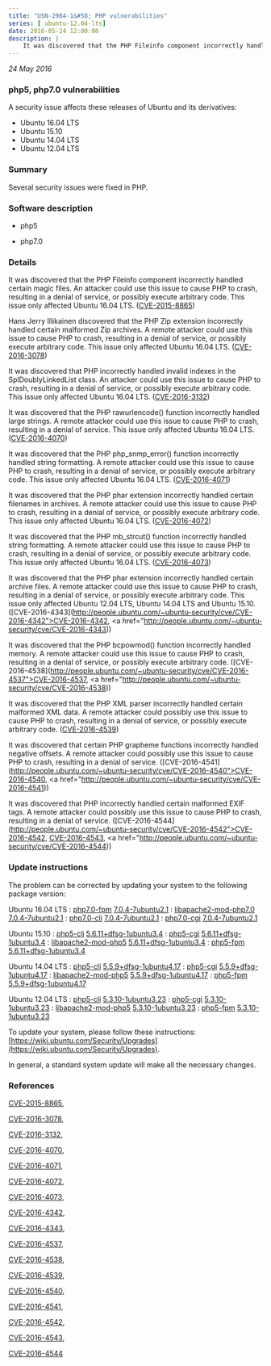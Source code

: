 ```yaml
---
title: "USN-2984-1&#58; PHP vulnerabilities"
series: [ ubuntu-12.04-lts]
date: 2016-05-24 12:00:00
description: |
    It was discovered that the PHP Fileinfo component incorrectly handled certain magic files. An attacker could use this issue to cause PHP to crash, resulting in a denial of service, or possibly execute arbitrary code. This issue only affected Ubuntu 16.04 LTS. ([CVE-2015-8865](http://people.ubuntu.com/~ubuntu-security/cve/CVE-2015-8865))
--- 
```

 
 

*24 May 2016*

### php5, php7.0 vulnerabilities

A security issue affects these releases of Ubuntu and its derivatives:

* Ubuntu 16.04 LTS
* Ubuntu 15.10
* Ubuntu 14.04 LTS
* Ubuntu 12.04 LTS

### Summary

Several security issues were fixed in PHP. 

### Software description

* php5 

* php7.0 

### Details

It was discovered that the PHP Fileinfo component incorrectly handled certain magic files. An attacker could use this issue to cause PHP to crash, resulting in a denial of service, or possibly execute arbitrary code. This issue only affected Ubuntu 16.04 LTS. ([CVE-2015-8865](http://people.ubuntu.com/~ubuntu-security/cve/CVE-2015-8865))

Hans Jerry Illikainen discovered that the PHP Zip extension incorrectly handled certain malformed Zip archives. A remote attacker could use this issue to cause PHP to crash, resulting in a denial of service, or possibly execute arbitrary code. This issue only affected Ubuntu 16.04 LTS. ([CVE-2016-3078](http://people.ubuntu.com/~ubuntu-security/cve/CVE-2016-3078))

It was discovered that PHP incorrectly handled invalid indexes in the SplDoublyLinkedList class. An attacker could use this issue to cause PHP to crash, resulting in a denial of service, or possibly execute arbitrary code. This issue only affected Ubuntu 16.04 LTS. ([CVE-2016-3132](http://people.ubuntu.com/~ubuntu-security/cve/CVE-2016-3132))

It was discovered that the PHP rawurlencode() function incorrectly handled large strings. A remote attacker could use this issue to cause PHP to crash, resulting in a denial of service. This issue only affected Ubuntu 16.04 LTS. ([CVE-2016-4070](http://people.ubuntu.com/~ubuntu-security/cve/CVE-2016-4070))

It was discovered that the PHP php_snmp_error() function incorrectly handled string formatting. A remote attacker could use this issue to cause PHP to crash, resulting in a denial of service, or possibly execute arbitrary code. This issue only affected Ubuntu 16.04 LTS. ([CVE-2016-4071](http://people.ubuntu.com/~ubuntu-security/cve/CVE-2016-4071))

It was discovered that the PHP phar extension incorrectly handled certain filenames in archives. A remote attacker could use this issue to cause PHP to crash, resulting in a denial of service, or possibly execute arbitrary code. This issue only affected Ubuntu 16.04 LTS. ([CVE-2016-4072](http://people.ubuntu.com/~ubuntu-security/cve/CVE-2016-4072))

It was discovered that the PHP mb_strcut() function incorrectly handled string formatting. A remote attacker could use this issue to cause PHP to crash, resulting in a denial of service, or possibly execute arbitrary code. This issue only affected Ubuntu 16.04 LTS. ([CVE-2016-4073](http://people.ubuntu.com/~ubuntu-security/cve/CVE-2016-4073))

It was discovered that the PHP phar extension incorrectly handled certain archive files. A remote attacker could use this issue to cause PHP to crash, resulting in a denial of service, or possibly execute arbitrary code. This issue only affected Ubuntu 12.04 LTS, Ubuntu 14.04 LTS and Ubuntu 15.10. ([CVE-2016-4343](http://people.ubuntu.com/~ubuntu-security/cve/CVE-2016-4342">CVE-2016-4342</a>, <a href="http://people.ubuntu.com/~ubuntu-security/cve/CVE-2016-4343))

It was discovered that the PHP bcpowmod() function incorrectly handled memory. A remote attacker could use this issue to cause PHP to crash, resulting in a denial of service, or possibly execute arbitrary code. ([CVE-2016-4538](http://people.ubuntu.com/~ubuntu-security/cve/CVE-2016-4537">CVE-2016-4537</a>, <a href="http://people.ubuntu.com/~ubuntu-security/cve/CVE-2016-4538))

It was discovered that the PHP XML parser incorrectly handled certain malformed XML data. A remote attacker could possibly use this issue to cause PHP to crash, resulting in a denial of service, or possibly execute arbitrary code. ([CVE-2016-4539](http://people.ubuntu.com/~ubuntu-security/cve/CVE-2016-4539))

It was discovered that certain PHP grapheme functions incorrectly handled negative offsets. A remote attacker could possibly use this issue to cause PHP to crash, resulting in a denial of service. ([CVE-2016-4541](http://people.ubuntu.com/~ubuntu-security/cve/CVE-2016-4540">CVE-2016-4540</a>, <a href="http://people.ubuntu.com/~ubuntu-security/cve/CVE-2016-4541))

It was discovered that PHP incorrectly handled certain malformed EXIF tags. A remote attacker could possibly use this issue to cause PHP to crash, resulting in a denial of service. ([CVE-2016-4544](http://people.ubuntu.com/~ubuntu-security/cve/CVE-2016-4542">CVE-2016-4542</a>, <a href="http://people.ubuntu.com/~ubuntu-security/cve/CVE-2016-4543">CVE-2016-4543</a>, <a href="http://people.ubuntu.com/~ubuntu-security/cve/CVE-2016-4544)) 

### Update instructions

The problem can be corrected by updating your system to the following package version:

Ubuntu 16.04 LTS
 : [php7.0-fpm](https://launchpad.net/ubuntu/+source/php7.0) <span> [7.0.4-7ubuntu2.1](https://launchpad.net/ubuntu/+source/php7.0/7.0.4-7ubuntu2.1) </span> 
 : [libapache2-mod-php7.0](https://launchpad.net/ubuntu/+source/php7.0) <span> [7.0.4-7ubuntu2.1](https://launchpad.net/ubuntu/+source/php7.0/7.0.4-7ubuntu2.1) </span> 
 : [php7.0-cli](https://launchpad.net/ubuntu/+source/php7.0) <span> [7.0.4-7ubuntu2.1](https://launchpad.net/ubuntu/+source/php7.0/7.0.4-7ubuntu2.1) </span> 
 : [php7.0-cgi](https://launchpad.net/ubuntu/+source/php7.0) <span> [7.0.4-7ubuntu2.1](https://launchpad.net/ubuntu/+source/php7.0/7.0.4-7ubuntu2.1) </span> 

Ubuntu 15.10
 : [php5-cli](https://launchpad.net/ubuntu/+source/php5) <span> [5.6.11+dfsg-1ubuntu3.4](https://launchpad.net/ubuntu/+source/php5/5.6.11+dfsg-1ubuntu3.4) </span> 
 : [php5-cgi](https://launchpad.net/ubuntu/+source/php5) <span> [5.6.11+dfsg-1ubuntu3.4](https://launchpad.net/ubuntu/+source/php5/5.6.11+dfsg-1ubuntu3.4) </span> 
 : [libapache2-mod-php5](https://launchpad.net/ubuntu/+source/php5) <span> [5.6.11+dfsg-1ubuntu3.4](https://launchpad.net/ubuntu/+source/php5/5.6.11+dfsg-1ubuntu3.4) </span> 
 : [php5-fpm](https://launchpad.net/ubuntu/+source/php5) <span> [5.6.11+dfsg-1ubuntu3.4](https://launchpad.net/ubuntu/+source/php5/5.6.11+dfsg-1ubuntu3.4) </span> 

Ubuntu 14.04 LTS
 : [php5-cli](https://launchpad.net/ubuntu/+source/php5) <span> [5.5.9+dfsg-1ubuntu4.17](https://launchpad.net/ubuntu/+source/php5/5.5.9+dfsg-1ubuntu4.17) </span> 
 : [php5-cgi](https://launchpad.net/ubuntu/+source/php5) <span> [5.5.9+dfsg-1ubuntu4.17](https://launchpad.net/ubuntu/+source/php5/5.5.9+dfsg-1ubuntu4.17) </span> 
 : [libapache2-mod-php5](https://launchpad.net/ubuntu/+source/php5) <span> [5.5.9+dfsg-1ubuntu4.17](https://launchpad.net/ubuntu/+source/php5/5.5.9+dfsg-1ubuntu4.17) </span> 
 : [php5-fpm](https://launchpad.net/ubuntu/+source/php5) <span> [5.5.9+dfsg-1ubuntu4.17](https://launchpad.net/ubuntu/+source/php5/5.5.9+dfsg-1ubuntu4.17) </span> 

Ubuntu 12.04 LTS
 : [php5-cli](https://launchpad.net/ubuntu/+source/php5) <span> [5.3.10-1ubuntu3.23](https://launchpad.net/ubuntu/+source/php5/5.3.10-1ubuntu3.23) </span> 
 : [php5-cgi](https://launchpad.net/ubuntu/+source/php5) <span> [5.3.10-1ubuntu3.23](https://launchpad.net/ubuntu/+source/php5/5.3.10-1ubuntu3.23) </span> 
 : [libapache2-mod-php5](https://launchpad.net/ubuntu/+source/php5) <span> [5.3.10-1ubuntu3.23](https://launchpad.net/ubuntu/+source/php5/5.3.10-1ubuntu3.23) </span> 
 : [php5-fpm](https://launchpad.net/ubuntu/+source/php5) <span> [5.3.10-1ubuntu3.23](https://launchpad.net/ubuntu/+source/php5/5.3.10-1ubuntu3.23) </span> 

To update your system, please follow these instructions: [https://wiki.ubuntu.com/Security/Upgrades](https://wiki.ubuntu.com/Security/Upgrades).

In general, a standard system update will make all the necessary changes. 

### References

 
 [CVE-2015-8865](http://people.ubuntu.com/~ubuntu-security/cve/CVE-2015-8865), 

 [CVE-2016-3078](http://people.ubuntu.com/~ubuntu-security/cve/CVE-2016-3078), 

 [CVE-2016-3132](http://people.ubuntu.com/~ubuntu-security/cve/CVE-2016-3132), 

 [CVE-2016-4070](http://people.ubuntu.com/~ubuntu-security/cve/CVE-2016-4070), 

 [CVE-2016-4071](http://people.ubuntu.com/~ubuntu-security/cve/CVE-2016-4071), 

 [CVE-2016-4072](http://people.ubuntu.com/~ubuntu-security/cve/CVE-2016-4072), 

 [CVE-2016-4073](http://people.ubuntu.com/~ubuntu-security/cve/CVE-2016-4073), 

 [CVE-2016-4342](http://people.ubuntu.com/~ubuntu-security/cve/CVE-2016-4342), 

 [CVE-2016-4343](http://people.ubuntu.com/~ubuntu-security/cve/CVE-2016-4343), 

 [CVE-2016-4537](http://people.ubuntu.com/~ubuntu-security/cve/CVE-2016-4537), 

 [CVE-2016-4538](http://people.ubuntu.com/~ubuntu-security/cve/CVE-2016-4538), 

 [CVE-2016-4539](http://people.ubuntu.com/~ubuntu-security/cve/CVE-2016-4539), 

 [CVE-2016-4540](http://people.ubuntu.com/~ubuntu-security/cve/CVE-2016-4540), 

 [CVE-2016-4541](http://people.ubuntu.com/~ubuntu-security/cve/CVE-2016-4541), 

 [CVE-2016-4542](http://people.ubuntu.com/~ubuntu-security/cve/CVE-2016-4542), 

 [CVE-2016-4543](http://people.ubuntu.com/~ubuntu-security/cve/CVE-2016-4543), 

 [CVE-2016-4544](http://people.ubuntu.com/~ubuntu-security/cve/CVE-2016-4544)
 

